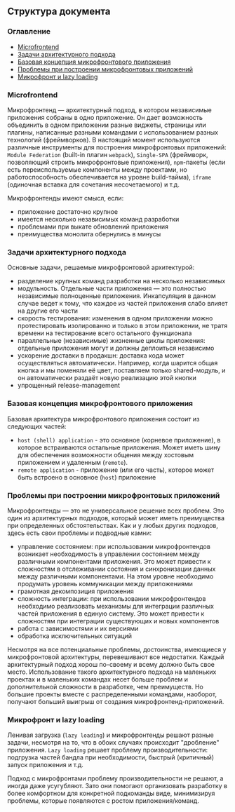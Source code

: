 ## Структура документа

### Оглавление

- [Microfrontend](#Microfrontend)
- [Задачи архитектурного подхода](#Задачи-архитектурного-подхода)
- [Базовая концепция микрофронтового приложения](#Базовая-концепция-микрофронтового-приложения)
- [Проблемы при построении микрофронтовых приложений](#Проблемы-при-построении-микрофронтовых-приложений)
- [Микрофронт и lazy loading](#Микрофронт-и-lazy-loading)

### Microfrontend

Микрофронтенд — архитектурный подход, в котором независимые приложения собраны в одно приложение. Он дает возможность объединить в одном приложении разные виджеты, страницы или плагины, написанные разными командами с использованием разных технологий (фреймворков). В настоящий момент используются различные инструменты для построения микрофронтовых приложений: `Module Federation` (built-in плагин `webpack`), `Single-SPA` (фреймворк, позволяющий строить микрофронтовые приложения), `npm`-пакеты (если есть переиспользуемые компоненты между проектами, но работоспособность обеспечивается на уровне build-тайма), `iframe` (одиночная вставка для сочетания несочетаемого) и т.д.

Микрофронтенды имеют смысл, если:

- приложение достаточно крупное
- имеется несколько независимых команд разработки
- проблемами при выкате обновлений приложения
- преимущества монолита обернулись в минусы

### Задачи архитектурного подхода

Основные задачи, решаемые микрофронтовой архитектурой:

- разделение крупных команд разработки на несколько независимых
- модульность. Отдельные части приложения — это полностью независимые полноценные приложения. Инкапсуляция в данном случае ведет к тому, что каждое из частей приложения слабо влияет на другие его части
- скорость тестирования: изменения в одном приложении можно протестировать изолированно и только в этом приложении, не тратя времени на тестирование всего остального функционала
- параллельные (независимые) жизненные циклы приложения: отдельные приложения могут и должны деплоиться независимо
- ускорение доставки в продакшн: доставка кода может осуществляться автоматически. Например, когда шарится общая кнопка и мы поменяли её цвет, поставляем только shared-модуль, и он автоматически раздаёт новую реализацию этой кнопки
- упрощенный release-management

### Базовая концепция микрофронтового приложения

Базовая архитектура микрофронтового приложения состоит из следующих частей:

- `host (shell) application` - это основное (корневое приложение), в которое встраиваются остальные приложения. Может иметь шину для обеспечения возможности общения между хостовым приложением и удаленным (`remote`).
- `remote application` - приложение (или его часть), которое может быть встроено в основное (`host`) приложение

### Проблемы при построении микрофронтовых приложений

Микрофронтенды — это не универсальное решение всех проблем. Это один из архитектурных подходов, который может иметь преимущества при определенных обстоятельствах.
Как и у любых других подходов, здесь есть свои проблемы и подводные камни:

- управление состоянием: при использовании микрофронтендов возникает необходимость в управлении состоянием между различными компонентами приложения. Это может привести к сложностям в отслеживании состояния и синхронизации данных между различными компонентами. На этом уровне необходимо продумать уровень коммуникации между приложениями
- грамотная декомпозиция приложения
- сложность интеграции: при использовании микрофронтендов необходимо реализовать механизмы для интеграции различных частей приложения в единую систему. Это может привести к сложностям при интеграции существующих и новых компонентов
- работа с зависимостями и их версиями
- обработка исключительных ситуаций

Несмотря на все потенциальные проблемы, достоинства, имеющиеся у микрофронтовой архитектуры, перевешивают все недостатки.
Каждый архитектурный подход хорош по-своему и всему должно быть свое место.
Использование такого архитектурного подхода на маленьких проектах и в маленьких командах несет больше проблем и дополнительной сложности в разработке, чем преимуществ. Но большие проекты вместе с распределенными командами, наоборот, получают больший выигрыш от создания микрофронтенд-приложений.

### Микрофронт и lazy loading

Ленивая загрузка (`lazy loading`) и микрофронтенды решают разные задачи, несмотря на то, что в обоих случаях происходит "дробление" приложения.
`Lazy loading` решает проблему производительности: подгрузка частей бандла при необходимости, быстрый (критичный) запуск приложения и т.д.

Подход с микрофронтами проблему производительности не решают, а иногда даже усугубляют. Зато они помогают организовать разработку в более комфортном для конкретной подкоманды виде, минимизируя проблемы, которые появляются с ростом приложения/команд.
